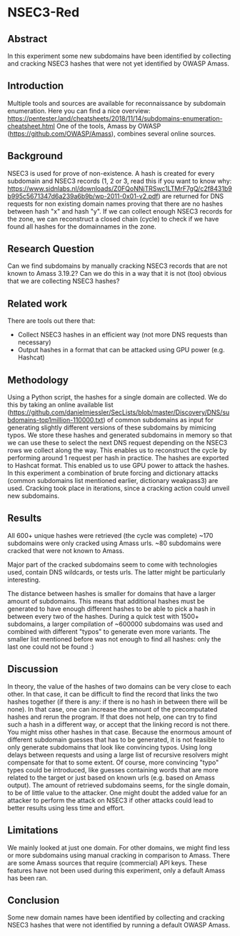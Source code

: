 # NSEC3-Red

## Abstract
In this experiment some new subdomains have been identified by collecting and cracking NSEC3 hashes that were not yet identified by OWASP Amass.

## Introduction
Multiple tools and sources are available for reconnaissance by subdomain enumeration. Here you can find a nice overview:
https://pentester.land/cheatsheets/2018/11/14/subdomains-enumeration-cheatsheet.html
One of the tools, Amass by OWASP (https://github.com/OWASP/Amass), combines several online sources.

## Background
NSEC3 is used for prove of non-existence. A hash is created for every subdomain and NSEC3 records (1, 2 or 3, read this if you want to know why: https://www.sidnlabs.nl/downloads/Z0FQoNNjTRSwc1LTMrF7gQ/c2f8431b9b995c5671347d6a239a6b9b/wp-2011-0x01-v2.pdf) are returned for DNS requests for non existing domain names proving that there are no hashes between hash "x" and hash "y". If we can collect enough NSEC3 records for the zone, we can reconstruct a closed chain (cycle) to check if we have found all hashes for the domainnames in the zone.

## Research Question
Can we find subdomains by manually cracking NSEC3 records that are not known to Amass 3.19.2?
Can we do this in a way that it is not (too) obvious that we are collecting NSEC3 hashes?

## Related work
There are tools out there that:
- Collect NSEC3 hashes in an efficient way (not more DNS requests than necessary)
- Output hashes in a format that can be attacked using GPU power (e.g. Hashcat) 

## Methodology
Using a Python script, the hashes for a single domain are collected. We do this by taking an online available list (https://github.com/danielmiessler/SecLists/blob/master/Discovery/DNS/subdomains-top1million-110000.txt) of common subdomains as input for generating slightly different versions of these subdomains by mimicing typos. We store these hashes and generated subdomains in memory so that we can use these to select the next DNS request depending on the NSEC3 rows we collect along the way. This enables us to reconstruct the cycle by performing around 1 request per hash in practice.
The hashes are exported to Hashcat format. This enabled us to use GPU power to attack the hashes. In this experiment a combination of brute forcing and dictionary attacks (common subdomains list mentioned earlier, dictionary weakpass3) are used. Cracking took place in iterations, since a cracking action could unveil new subdomains.

## Results
All 600+ unique hashes were retrieved (the cycle was complete) 
~170 subdomains were only cracked using Amass urls.
~80 subdomains were cracked that were not known to Amass.

Major part of the cracked subdomains seem to come with technologies used, contain DNS wildcards, or tests urls. The latter might be particularly interesting.

The distance between hashes is smaller for domains that have a larger amount of subdomains. This means that additional hashes must be generated to have enough different hashes to be able to pick a hash in between every two of the hashes. During a quick test with 1500+ subdomains, a larger compilation of ~600000 subdomains was used and combined with different "typos" to generate even more variants. The smaller list mentioned before was not enough to find all hashes: only the last one could not be found :)

## Discussion
In theory, the value of the hashes of two domains can be very close to each other. In that case, it can be difficult to find the record that links the two hashes together (if there is any: if there is no hash in between there will be none). 
In that case, one can increase the amount of the precomputated hashes and rerun the program. If that does not help, one can try to find such a hash in a different way, or accept that the linking record is not there. You might miss other hashes in that case. 
Because the enormous amount of different subdomain guesses that has to be generated, it is not feasible to only generate subdomains that look like convincing typos. Using long delays between requests and using a large list of recursive resolvers might compensate for that to some extent. Of course, more convincing "typo" types could be introduced, like guesses containing words that are more related to the target or just based on known urls (e.g. based on Amass output).
The amount of retrieved subdomains seems, for the single domain, to be of little value to the attacker. One might doubt the added value for an attacker to perform the attack on NSEC3 if other attacks could lead to better results using less time and effort.

## Limitations
We mainly looked at just one domain. For other domains, we might find less or more subdomains using manual cracking in comparison to Amass.
There are some Amass sources that require (commercial) API keys. These features have not been used during this experiment, only a default Amass has been ran.

## Conclusion
Some new domain names have been identified by collecting and cracking NSEC3 hashes that were not identified by running a default OWASP Amass.
